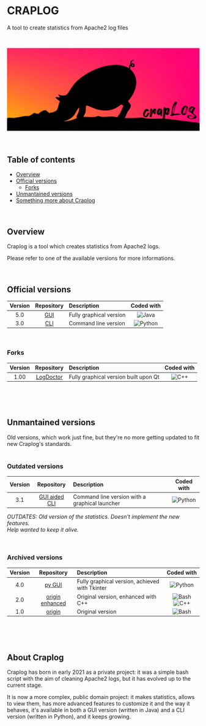 # CRAPLOG
A tool to create statistics from Apache2 log files

<br/>

![logo](https://github.com/elB4RTO/CRAPLOG/blob/main/craplogo.png)

<br/>

## Table of contents

- [Overview](#overview)
- [Official versions](#official-versions)
  - [Forks](#forks)
- [Unmantained versions](#unmantained-versions)
- [Something more about Craplog](#about-craplog)

<br/>

## Overview

Craplog is a tool which creates statistics from Apache2 logs.

Please refer to one of the available versions for more informations.

<br/>

## Official versions

| Version | Repository | Description | Coded with |
| :-: | :-----------------------------------------------: | :---------------------- | :-------------------------------------------------------: |
| 5.0 | [GUI](https://github.com/elB4RTO/craplog-fullGUI) | Fully graphical version | ![Java](https://img.shields.io/badge/%20-Java-b07219)     |
| 3.0 | [CLI](https://github.com/elB4RTO/craplog-fullCLI) | Command line version    | ![Python](https://img.shields.io/badge/%20-Python-3572A5) |

<br/>

### Forks

| Version | Repository | Description | Coded with |
| :--: | :-----------------------------------------------: | :---------------------- | :-------------------------------------------------------: |
| 1.00 | [LogDoctor](https://github.com/elB4RTO/LogDoctor) | Fully graphical version built upon Qt | ![C++](https://img.shields.io/badge/%20-C++-f34b7d)     |

<br/><br/><br/>

## Unmantained versions

Old versions, which work just fine, but they're no more getting updated to fit new Craplog's standards.<br/><br/>

### Outdated versions

| Version | Repository | Description | Coded with |
| :-: | :-------------------------------------------------------------: | :--------------------------------------------- | :-: |
| 3.1 | [GUI aided CLI](https://github.com/elB4RTO/craplog-GUIaidedCLI) | Command line version with a graphical launcher | ![Python](https://img.shields.io/badge/%20-Python-3572A5) |

*OUTDATES: Old version of the statistics. Doesn't implement the new features.<br>
Help wanted to keep it alive.*

<br/>

### Archived versions

| Version | Repository | Description | Coded with |
| :-: | :------------------------------------------------: | :--------------------------------------------- | :-: |
| 4.0 | [py GUI](https://github.com/elB4RTO/craplog-pyGUI) | Fully graphical version, achieved with Tkinter | ![Python](https://img.shields.io/badge/%20-Python-3572A5) |
| 2.0 | [origin enhanced](https://github.com/elB4RTO/craplog-originEnhanced) | Original version, enhanced with C++ | ![Bash](https://img.shields.io/badge/%20-Bash-89e051) ![C++](https://img.shields.io/badge/%20-C++-f34b7d) |
| 1.0 | [origin](https://github.com/elB4RTO/craplog-origin) | Original version | ![Bash](https://img.shields.io/badge/%20-Bash-89e051) |

<br/><br/><br/>

## About Craplog

Craplog has born in early 2021 as a private project: it was a simple bash script with the aim of cleaning Apache2 logs, but it has evolved up to the current stage.

It is now a more complex, public domain project: it makes statistics, allows to view them, has more advanced features to customize it and the way it behaves, it's available in both a GUI version (written in Java) and a CLI version (written in Python), and it keeps growing.

<br/>
